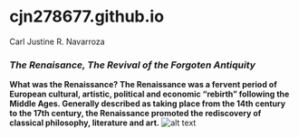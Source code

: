 # cjn278677.github.io
Carl Justine R. Navarroza
### _The Renaisance, The Revival of the Forgoten Antiquity_
**What was the Renaissance? The Renaissance was a fervent period of European cultural, artistic, political and economic “rebirth” following the Middle Ages. Generally described as taking place from the 14th century to the 17th century, the Renaissance promoted the rediscovery of classical philosophy, literature and art.**
![alt text](https://www.google.com/url?sa=i&url=https%3A%2F%2Fwww.williamgeorge.com%2Fblog%2Fart-history-the-high-renaissance&psig=AOvVaw27cuD7xKj3epU1ab-ln5AO&ust=1706007259740000&source=images&cd=vfe&opi=89978449&ved=0CBEQjRxqFwoTCKjDl7Pq8IMDFQAAAAAdAAAAABAD)

